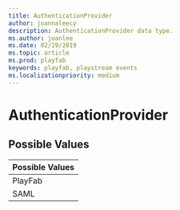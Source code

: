 ```yaml
---
title: AuthenticationProvider
author: joannaleecy
description: AuthenticationProvider data type.
ms.author: joanlee
ms.date: 02/19/2019
ms.topic: article
ms.prod: playfab
keywords: playfab, playstream events
ms.localizationpriority: medium
---
```


# AuthenticationProvider

## Possible Values

|Possible Values|
| :--------------------|
|PlayFab|
|SAML|
